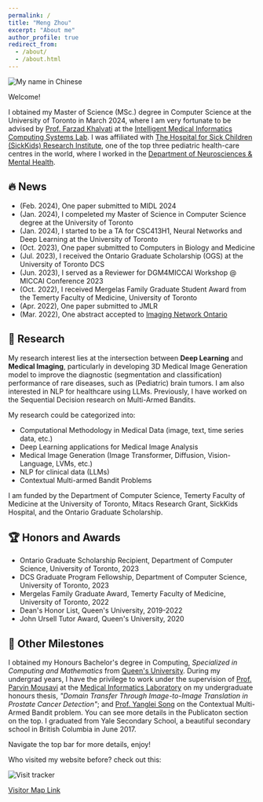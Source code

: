 ```yaml
---
permalink: /
title: "Meng Zhou"
excerpt: "About me"
author_profile: true
redirect_from: 
  - /about/
  - /about.html
---
```

![My name in Chinese](http://simonZhou86.github.io/images/name_chinese.png)

Welcome! 

I obtained my Master of Science (MSc.) degree in Computer Science at the University of Toronto in March 2024, where I am very fortunate to be advised by [Prof. Farzad Khalvati](https://medical-imaging.utoronto.ca/faculty/farzad-khalvati) at the [Intelligent Medical Informatics Computing Systems Lab](https://imics.ca/). I was affiliated with [The Hospital for Sick Children (SickKids) Research Institute](https://www.sickkids.ca/en/research/about-research-institute/), one of the top three pediatric health-care centres in the world, where I worked in the [Department of Neurosciences & Mental Health](https://www.sickkids.ca/en/research/research-programs/neurosciences-mental-health/).


## 🔥 News
- (Feb. 2024), One paper submitted to MIDL 2024
- (Jan. 2024), I compeleted my Master of Science in Computer Science degree at the University of Toronto
- (Jan. 2024), I started to be a TA for CSC413H1, Neural Networks and Deep Learning at the University of Toronto
- (Oct. 2023), One paper submitted to Computers in Biology and Medicine
- (Jul. 2023), I received the Ontario Graduate Scholarship (OGS) at the University of Toronto DCS
- (Jun. 2023), I served as a Reviewer for DGM4MICCAI Workshop @ MICCAI Conference 2023
- (Oct. 2022), I received Mergelas Family Graduate Student Award from the Temerty Faculty of Medicine, University of Toronto
- (Apr. 2022), One paper submitted to JMLR
- (Mar. 2022), One abstract accepted to [Imaging Network Ontario](https://www.imno.ca/)


## 📖 Research
My research interest lies at the intersection between **Deep Learning** and **Medical Imaging**, particularly in developing 3D Medical Image Generation model to improve the diagnostic (segmentation and classification) performance of rare diseases, such as (Pediatric) brain tumors. I am also interested in NLP for healthcare using LLMs. Previously, I have worked on the Sequential Decision research on Multi-Armed Bandits.

My research could be categorized into:
  - Computational Methodology in Medical Data (image, text, time series data, etc.)
  - Deep Learning applications for Medical Image Analysis
  - Medical Image Generation (Image Transformer, Diffusion, Vision-Language, LVMs, etc.)
  - NLP for clinical data (LLMs)
  - Contextual Multi-armed Bandit Problems

I am funded by the Department of Computer Science, Temerty Faculty of Medicine at the University of Toronto, Mitacs Research Grant, SickKids Hospital, and the Ontario Graduate Scholarship.

## 🏆 Honors and Awards
- Ontario Graduate Scholarship Recipient, Department of Computer Science, University of Toronto, 2023
- DCS Graduate Program Fellowship, Department of Computer Science, University of Toronto, 2023
- Mergelas Family Graduate Award, Temerty Faculty of Medicine, University of Toronto, 2022
- Dean's Honor List, Queen's University, 2019-2022
- John Ursell Tutor Award, Queen's University, 2020

## 🚩 Other Milestones
I obtained my Honours Bachelor's degree in Computing, *Specialized in Computing and Mathematics* from [Queen's University](https://www.queensu.ca/). During my undergrad years, I have the privilege to work under the supervision of [Prof. Parvin Mousavi](https://www.cs.queensu.ca/people/Parvin/Mousavi) at the [Medical Informatics Laboratory](https://medi.cs.queensu.ca/) on my undergraduate honours thesis, *"Domain Transfer Through Image-to-Image Translation in Prostate Cancer Detection"*; and [Prof. Yanglei Song](https://sites.google.com/view/yangleisong) on the Contextual Multi-Armed Bandit problem. You can see more details in the Publicaton section on the top. I graduated from Yale Secondary School, a beautiful secondary school in British Columbia in June 2017.


Navigate the top bar for more details, enjoy!

Who visited my website before? check out this:

![Visit tracker](https://clustrmaps.com/map_v2.png?d=J-NsD83hGHTyToBRLFxnexK8pRjz_RJvImjuuaTU6JE&cl=ffffff)

[Visitor Map Link](https://clustrmaps.com/site/1bo9o)